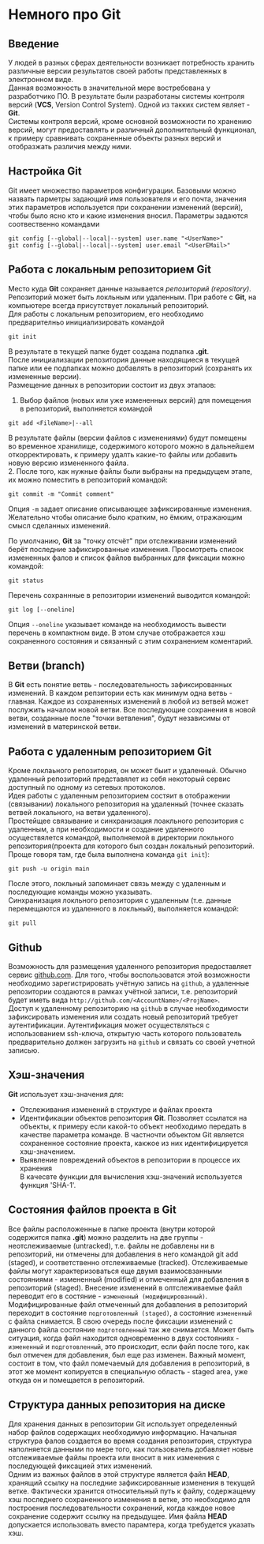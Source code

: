 # Немного про Git

## Введение
У людей в разных сферах деятельности возникает потребность хранить различные версии результатов своей работы представленных в электронном виде.  
Данная возможность в значительной мере востребована у разработчико ПО. В результате были разработаны системы контроля версий (**VCS**, Version Control System). Одной из такких систем являет - **Git**.  
Системы контроля версий, кроме основной возможности по хранению версий, могут предоставлять и различный дополнительный функционал, к примеру сравнивать сохраненные объекты разных версий и отобразжать различия между ними.

## Настройка Git
Git имеет множество параметров конфигурации. Базовыми можно назвать парметры задающий имя пользователя и его почта, значения этих параметров используется при сохранении изменений (версий), чтобы было ясно кто и какие изменения вносил. Параметры задаются соотвественно командами
```
git config [--global|--local|--system] user.name "<UserName>"
git config [--global|--local|--system] user.email "<UserEMail>"
```

## Работа с локальным репозиторием Git
Место куда **Git** сохраняет данные называется *репозиторий (repository)*. Репозиторий может быть локльным или удаленным. При работе с **Git**, на компьютере всегда присутствует локальный репозиторий.  
Для работы с локальным репозиторием, его необходимо предварителньо инициализировать командой
```
git init
```
В результате в текущей папке будет создана подпапка **.git**.  
После инициализации репозитория данные находящиеся в текущей папке или ее подпапках можно добавлять в репозиторий (сохранять их измененные версии).  
Размещение данных в репозитории состоит из двух этапаов:  
 1. Выбор файлов (новых или уже измененных версий) для помещения в репозиторий, выполняется командой
```
git add <FileName>|--all
```
В результате файлы (версии файлов с изменениями) будут помещены во временное хранилище, содержимого которого можно в дальнейшем откорректировать, к примеру удалть какие-то файлы или добавить новую версию измененного файла.  
 2. После того, как нужные файлы были выбраны на предыдущем этапе, их можно поместить в репозиторий командой:
```
git commit -m "Commit comment"
```
Опция `-m` задает описание описывающее зафиксированные изменения. Желательно чтобы описание было кратким, но ёмким, отражающим смысл сделанных изменений.  

По умолчанию, **Git** за "точку отсчёт" при отслеживании изменений берёт последние зафиксированные изменения. Просмотреть список измененных фалов и список файлов выбранных для фиксации можно командой:
```
git status
```
Перечень сохраннные в репозитории изменений выводится командой:
```
git log [--oneline]
```
Опция `--oneline` указывает команде на необходимость вывести перечень в компактном виде. В этом случае отображается хэш сохраненного состояния и связанный с этим сохранением коментарий.

## Ветви (branch)
В **Git** есть понятие ветвь - последовательность зафиксированных изменений. В каждом репзитории есть как минимум одна ветвь - главная. Каждое из сохраненных изменений в любой из ветвей может послужить началом новой ветви. Все последующие сохранения в новой ветви, созданные после "точки ветвления", будут независимы от изменений в материнской ветви.

## Работа с удаленным репозиторием Git
Кроме локлаьного репозитория, он может быит и удаленный. Обычно удаленный репозиторий представялет из себя некоторый сервис доступный по одному из сетевых протоколов.  
Идея работы с удаленным репозиторием состяит в отображении (связывании) локального репозитория на удаленный (точнее сказать ветвей локального, на ветви удаленного).  
Простейщее связывание и синхранизация лоакльного репозитория с удаленным, а при необходимости и создание удаленного осуществялется командой, выполняемой в директории локльного репозитория(проекта для которого был создан локальный репозиторий. Проще говоря там, где была выполнена команда `git init`):
```
git push -u origin main
```
После этого, локльный запоминает связь между с удаленным и последующие команды можно указывать.  
Синхранизация локльного репозитория с удаленным (т.е. данные перемещаются из удаленного в локльный), выполняется командой:
```
git pull
```

## Github
Возможность для размещения удаленного репозитория предоставляет сервис [github.com](github.com). Для того, чтобы воспользоватся этой возможности необходимо зарегистрировать учётную запись на `github`, а удаленные репозитории создаются в рамках учётной записи, т.е. репозиторий будет иметь вида `http://github.com/<AccountName>/<ProjName>`.  
Доступ к удаленному репозиторию на `github` в случае необходимости зафиксировать изменения или создать новый репозиторий требует аутентификации. Аутентификация может осуществляться с использованием ssh-ключа, открытую часть которого пользователь предварительно должен загрузить на `github` и связать со своей учетной записью.   

## Хэш-значения
**Git** использует хэш-значения для:
 - Отслеживания изменений в структуре и файлах проекта
 - Идентификации объектов репозитория **Git**. Позволяет ссылатся на объекты, к примеру если какой-то объект необходимо передать в качестве параметра команде. В частночти объектом Git является сохраненное состояние проекта, какжое из них идентифицируется хэш-значением.
 - Выявление повреждений объектов в репозитории в процессе их хранения  
В качесвте функции для вычисления хэш-значений используется функция 'SHA-1'.   

## Состояния файлов проекта в Git
Все файлы расположенные в папке проекта (внутри которой содержится папка **.git**) можно разделить на две группы - неотслеживаемые (untracked), т.е. файлы не добавлены ни в репозиторий, ни отмечены для добавления в него командой git add (staged), и соответственно отслеживаемые (tracked). Отслеживаемые файлы могут характеризоваться еще двумя взаимосвзанными состояниями - измененный (modified) и отмеченный для добавления в репозиторий (staged). Внесение изменений в олтслеживаемые файл переводит его в состяние - `измененный (модифицированный)`. Модифицированные файл отмеченный для добавления в репозиторий переходит в состояние `подготовленный (staged)`, а состояние `измененный` с файла снимается. В свою очередь после фиксации изменений с данного файла состояние `подготовленный` так же снимается. Может быть ситуация, когда файл находится одновременно в двух состояниях - `измененный` и `подготовленный`, это происходит, если файл после того, как был отмечен для добавления, был еще раз изменен. Важный момент, состоит в том, что файл помечаемый для добавления в репозиторий, в этот же момент копируется в специальную область - staged area, уже откуда он и помещается в репозиторий.

## Структура данных репозитория на диске
Для хранения данных в репозитории Git использует определенный набор файлов содержащих необходимую информацию. Начальная структура фалов создается во время создания репозитория, структура наполняется данными по мере того, как пользователь добавляет новые отслеживаемые файлы проекта или вносит в них изменения с последующей фиксацией этих изменений.  
Одним из важных файлов в этой структуре является файл **HEAD**, хранящий ссылку на последние зафиксированные изменения в текущей ветке. Фактически хранится относительный путь к файлу, содержащему хэш последнего сохраненного изменения в ветке, это необходимо для построения последовательности сохранений, когда каждое новое сохранение содержит ссылку на предыдущее. Имя файла **HEAD** допускается использовать вместо парамтера, когда требудется указать хэш. 

